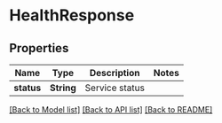 # HealthResponse

## Properties
Name | Type | Description | Notes
------------ | ------------- | ------------- | -------------
**status** | **String** | Service status |

[[Back to Model list]](../README.md#documentation-for-models) [[Back to API list]](../README.md#documentation-for-api-endpoints) [[Back to README]](../README.md)
